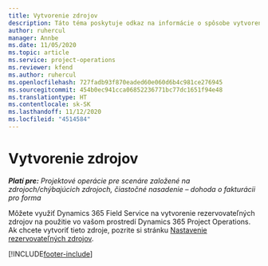 ```yaml
---
title: Vytvorenie zdrojov
description: Táto téma poskytuje odkaz na informácie o spôsobe vytvorenia rezervovateľných zdrojov.
author: ruhercul
manager: Annbe
ms.date: 11/05/2020
ms.topic: article
ms.service: project-operations
ms.reviewer: kfend
ms.author: ruhercul
ms.openlocfilehash: 727fadb93f870eaded60e060d6b4c981ce276945
ms.sourcegitcommit: 454b0ec941cca06852236771bc77dc1651f94e48
ms.translationtype: HT
ms.contentlocale: sk-SK
ms.lasthandoff: 11/12/2020
ms.locfileid: "4514584"
---
```

# <a name="create-resources"></a>Vytvorenie zdrojov

_**Platí pre:** Projektové operácie pre scenáre založené na zdrojoch/chýbajúcich zdrojoch, čiastočné nasadenie – dohoda o fakturácii pro forma_

Môžete využiť Dynamics 365 Field Service na vytvorenie rezervovateľných zdrojov na použitie vo vašom prostredí Dynamics 365 Project Operations. Ak chcete vytvoriť tieto zdroje, pozrite si stránku [Nastavenie rezervovateľných zdrojov](https://docs.microsoft.com/dynamics365/field-service/set-up-bookable-resources).


[!INCLUDE[footer-include](../includes/footer-banner.md)]